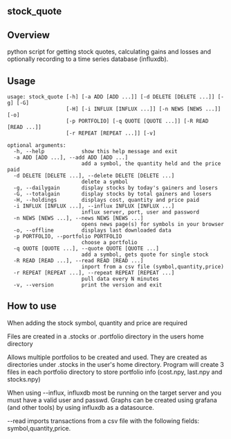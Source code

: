 ## stock_quote

## Overview
python script for getting stock quotes, calculating gains and losses and optionally recording to a time series database (influxdb).

## Usage
```
usage: stock_quote [-h] [-a ADD [ADD ...]] [-d DELETE [DELETE ...]] [-g] [-G]
                   [-H] [-i INFLUX [INFLUX ...]] [-n NEWS [NEWS ...]] [-o]
                   [-p PORTFOLIO] [-q QUOTE [QUOTE ...]] [-R READ [READ ...]]
                   [-r REPEAT [REPEAT ...]] [-v]
```
```
optional arguments:
  -h, --help            show this help message and exit
  -a ADD [ADD ...], --add ADD [ADD ...]
                        add a symbol, the quantity held and the price paid
  -d DELETE [DELETE ...], --delete DELETE [DELETE ...]
                        delete a symbol
  -g, --dailygain       display stocks by today's gainers and losers
  -G, --totalgain       display stocks by total gainers and losers
  -H, --holdings        displays cost, quantity and price paid
  -i INFLUX [INFLUX ...], --influx INFLUX [INFLUX ...]
                        influx server, port, user and password
  -n NEWS [NEWS ...], --news NEWS [NEWS ...]
                        opens news page(s) for symbols in your browser
  -o, --offline         displays last downloaded data
  -p PORTFOLIO, --portfolio PORTFOLIO
                        choose a portfolio
  -q QUOTE [QUOTE ...], --quote QUOTE [QUOTE ...]
                        add a symbol, gets quote for single stock
  -R READ [READ ...], --read READ [READ ...]
                        inport from a csv file (symbol,quantity,price)
  -r REPEAT [REPEAT ...], --repeat REPEAT [REPEAT ...]
                        pull data every N minutes
  -v, --version         print the version and exit
```
  
## How to use
When adding the stock symbol, quantity and price are required

Files are created in a .stocks or .portfolio directory in the users home directory

Allows multiple portfolios to be created and used. They are created as directories under .stocks in the user's home directory. Program will create 3 files in each portfolio directory to store portfolio info (cost.npy, last.npy and stocks.npy)

When using --influx, influxdb most be running on the target server and you must have a valid user and passwd. Graphs can be created using grafana (and other tools) by using influxdb as a datasource.

--read imports transactions from a csv file with the following fields: symbol,quantity,price.

